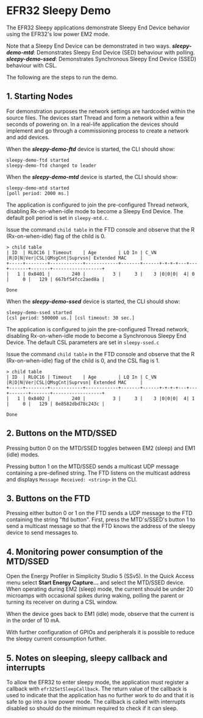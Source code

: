 # EFR32 Sleepy Demo

The EFR32 Sleepy applications demonstrate Sleepy End Device behavior using the EFR32's low power EM2 mode.

Note that a Sleepy End Device can be demonstrated in two ways.
***sleepy-demo-mtd***:  Demonstrates Sleepy End Device (SED) behaviour with polling.
***sleepy-demo-ssed***: Demonstrates Synchronous Sleepy End Device (SSED) behaviour with CSL.

The following are the steps to run the demo.

## 1. Starting Nodes

For demonstration purposes the network settings are hardcoded within the source files. The devices start Thread and form a network within a few seconds of powering on. In a real-life application the devices should implement and go through a commissioning process to create a network and add devices.

When the ***sleepy-demo-ftd*** device is started, the CLI should show:
```
sleepy-demo-ftd started
sleepy-demo-ftd changed to leader
```

When the ***sleepy-demo-mtd*** device is started, the CLI should show:
```
sleepy-demo-mtd started
[poll period: 2000 ms.]
```

The application is configured to join the pre-configured Thread network, disabling Rx-on-when-idle mode to become a Sleepy End Device. The default poll period is set in `sleepy-mtd.c`.

Issue the command `child table` in the FTD console and observe that the R (Rx-on-when-idle) flag of the child is 0.

```
> child table
| ID  | RLOC16 | Timeout    | Age        | LQ In | C_VN |R|D|N|Ver|CSL|QMsgCnt|Suprvsn| Extended MAC     |
+-----+--------+------------+------------+-------+------+-+-+-+---+---+-------+-------+------------------+
|   1 | 0x8401 |        240 |          3 |     3 |    3 |0|0|0|  4| 0 |     0 |   129 | 667bf54fcc2aed8a |

Done
```

When the ***sleepy-demo-ssed*** device is started, the CLI should show:
```
sleepy-demo-ssed started
[csl period: 500000 us.] [csl timeout: 30 sec.]
```

The application is configured to join the pre-configured Thread network, disabling Rx-on-when-idle mode to become a Synchronous Sleepy End Device. The default CSL parameters are set in `sleepy-ssed.c`

Issue the command `child table` in the FTD console and observe that the R (Rx-on-when-idle) flag of the child is 0, and the CSL flag is 1.

```
> child table
| ID  | RLOC16 | Timeout    | Age        | LQ In | C_VN |R|D|N|Ver|CSL|QMsgCnt|Suprvsn| Extended MAC     |
+-----+--------+------------+------------+-------+------+-+-+-+---+---+-------+-------+------------------+
|   1 | 0x8402 |        240 |          3 |     3 |    3 |0|0|0|  4| 1 |     0 |   129 | 8e8582dbd78c243c |

Done
```

## 2. Buttons on the MTD/SSED

Pressing button 0 on the MTD/SSED toggles between EM2 (sleep) and EM1 (idle) modes.

Pressing button 1 on the MTD/SSED sends a multicast UDP message containing a pre-defined string. The FTD listens on the multicast address and displays `Message Received: <string>` in the CLI.

## 3. Buttons on the FTD

Pressing either button 0 or 1 on the FTD sends a UDP message to the FTD containing the string "ftd button". First, press the MTD's/SSED's button 1 to send a multicast message so that the FTD knows the address of the sleepy device to send messages to.

## 4. Monitoring power consumption of the MTD/SSED

Open the Energy Profiler in Simplicity Studio 5 (SSv5). In the Quick Access menu select **Start Energy Capture...** and select the MTD/SSED device. When operating during EM2 (sleep) mode, the current should be under 20 microamps with occasional spikes during waking, polling the parent or turning its receiver on during a CSL window.

When the device goes back to EM1 (idle) mode, observe that the current is in the order of 10 mA.

With further configuration of GPIOs and peripherals it is possible to reduce the sleepy current consumption further.

## 5. Notes on sleeping, sleepy callback and interrupts

To allow the EFR32 to enter sleepy mode, the application must register a callback with `efr32SetSleepCallback`. The return value of the callback is used to indicate that the application has no further work to do and that it is safe to go into a low power mode. The callback is called with interrupts disabled so should do the minimum required to check if it can sleep.